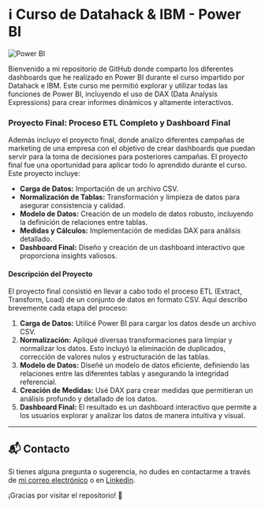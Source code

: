 # ℹ️ Curso de Datahack & IBM - Power BI
![Power BI](https://img.shields.io/badge/Power%20BI-Transforming%20Data%20into%20Insights-orange?style=flat&logo=power-bi)

Bienvenido a mi repositorio de GitHub donde comparto los diferentes dashboards que he realizado en Power BI durante el curso impartido por Datahack e IBM. Este curso me permitió explorar y utilizar todas las funciones de Power BI, incluyendo el uso de DAX (Data Analysis Expressions) para crear informes dinámicos y altamente interactivos.


### Proyecto Final: Proceso ETL Completo y Dashboard Final
Además incluyo el proyecto final, donde analizo diferentes campañas de marketing de una empresa con el objetivo de crear dashboards que puedan servir para la toma de decisiones para posteriores campañas.
El proyecto final fue una oportunidad para aplicar todo lo aprendido durante el curso. Este proyecto incluye:
- **Carga de Datos:** Importación de un archivo CSV.
- **Normalización de Tablas:** Transformación y limpieza de datos para asegurar consistencia y calidad.
- **Modelo de Datos:** Creación de un modelo de datos robusto, incluyendo la definición de relaciones entre tablas.
- **Medidas y Cálculos:** Implementación de medidas DAX para análisis detallado.
- **Dashboard Final:** Diseño y creación de un dashboard interactivo que proporciona insights valiosos.

#### Descripción del Proyecto
El proyecto final consistió en llevar a cabo todo el proceso ETL (Extract, Transform, Load) de un conjunto de datos en formato CSV. Aquí describo brevemente cada etapa del proceso:

1. **Carga de Datos:** Utilicé Power BI para cargar los datos desde un archivo CSV.
2. **Normalización:** Apliqué diversas transformaciones para limpiar y normalizar los datos. Esto incluyó la eliminación de duplicados, corrección de valores nulos y estructuración de las tablas.
3. **Modelo de Datos:** Diseñé un modelo de datos eficiente, definiendo las relaciones entre las diferentes tablas y asegurando la integridad referencial.
4. **Creación de Medidas:** Usé DAX para crear medidas que permitieran un análisis profundo y detallado de los datos.
5. **Dashboard Final:** El resultado es un dashboard interactivo que permite a los usuarios explorar y analizar los datos de manera intuitiva y visual.


---

## 📬 Contacto

Si tienes alguna pregunta o sugerencia, no dudes en contactarme a través de [mi correo electrónico](mailto:adriansg1991@gmail.com) o en [Linkedin](https://linkedin.com/in/adriansanchez-garcia/).

¡Gracias por visitar el repositorio! 🚀
